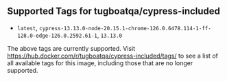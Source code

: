 ## Supported Tags for tugboatqa/cypress-included

* `latest`, `cypress-13.13.0-node-20.15.1-chrome-126.0.6478.114-1-ff-128.0-edge-126.0.2592.61-1`, `13.13.0`

The above tags are currently supported. Visit https://hub.docker.com/r/tugboatqa/cypress-included/tags/ to see a list of all available tags for this image, including those that are no longer supported.
